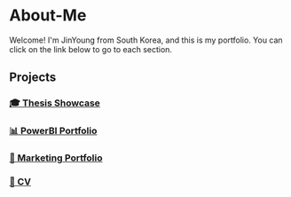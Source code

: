 # About-Me

Welcome! I'm JinYoung from South Korea, and this is my portfolio. You can click on the link below to go to each section. 

## Projects

### [🎓 Thesis Showcase](Graduation-Thesis-Showcase/Readme.md)
### [📊 PowerBI Portfolio](PowerBI-Dashboard-Portfolio/PowerBI-Dashboards.md)
### [🚀 Marketing Portfolio](Marketing-Overview/Overview.md)
### [📄 CV](CV/JinYoung_Jeon_CV_2025.pdf)


